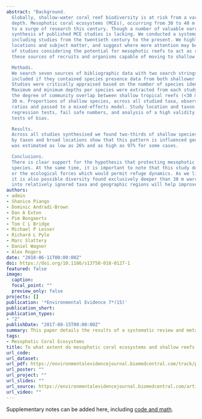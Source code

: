 ```yaml
---
abstract: "Background.
  Globally, shallow-water coral reef biodiversity is at risk from a variety of threats, some of which may attenuate with
  depth. Mesophotic coral ecosystems (MCEs), occurring from 30 to 40 m and deeper in tropical locations, have been subject
  to a surge of research this century. Though a number of valuable narrative reviews exist, a systematic quantitative
  synthesis of published MCE studies is lacking. We conducted a systematic review to collate mesophotic research,
  including studies from the twentieth century to the present. We highlight current biases in research effort, regarding
  locations and subject matter, and suggest where more attention may be particularly valuable. Following a notable number
  of studies considering the potential for mesophotic reefs to act as refuges, it is important to know how comprehensive
  these sources of recruits and organisms capable of moving to shallow water reefs may be.

  Methods.
  We search seven sources of bibliographic data with two search strings, as well as personal libraries. Articles were
  included if they contained species presence data from both shallower and deeper than 30 m depth on tropical coral reefs.
  Studies were critically appraised based on the number of species identified and balanced sampling effort with depth.
  Maximum and minimum depths per species were extracted from each study, along with study region and taxon. We quantified
  the degree of community overlap between shallow tropical reefs (<30 m) and reefs surveyed at the same locations below
  30 m. Proportions of shallow species, across all studied taxa, observed deeper than 30 m were used to generate log odds
  ratios and passed to a mixed-effects model. Study location and taxon were included as effect modifiers. Funnel plots,
  regression tests, fail safe numbers, and analysis of a high validity subgroup contributed to sensitivity analyses and
  tests of bias.

  Results.
  Across all studies synthesised we found two-thirds of shallow species were present on mesophotic reefs. Further analysis
  by taxon and broad locations show that this pattern is influenced geographically and taxonomically. Community overlap
  was estimated as low as 26% and as high as 97% for some cases.

  Conclusions.
  There is clear support for the hypothesis that protecting mesophotic reefs will also help to conserve shallow water
  species. At the same time, it is important to note that this study does not address mesophotic-specialist communities,
  or the ecological forces which would permit refuge dynamics. As we limit our analysis to species only present above 30 m
  it is also possible diversity found exclusively deeper than 30 m warrants protection in its own right. Further research
  into relatively ignored taxa and geographic regions will help improve the design of protected areas in future."
authors:
- admin
- Shanice Piango
- Dominic Andradi-Brown
- Dan A Exton
- Pim Bongaerts
- Tom C L Bridge
- Michael P Lesser
- Richard L Pyle
- Marc Slattery
- Daniel Wagner
- Alex Rogers 
date: "2018-06-11T00:00:00Z"
doi: https://doi.org/10.1186/s13750-018-0127-1
featured: false
image:
  caption:
  focal_point: ""
  preview_only: false
projects: []
publication: '*Environmental Evidence 7*(15)'
publication_short: 
publication_types:
- "2"
publishDate: "2017-08-15T00:00:00Z"
summary: This paper details the results of a systematic review and meta-analysis into community overlap between shallow and mesophotic coral reef communities.
tags:
- Mesophotic Coral Ecosystems
title: To what extent do mesophotic coral ecosystems and shallow reefs share species of conservation interest? A systematic review
url_code: 
url_dataset:
url_pdf: https://environmentalevidencejournal.biomedcentral.com/track/pdf/10.1186/s13750-018-0127-1
url_poster: ""
url_project: ""
url_slides: ""
url_source: https://environmentalevidencejournal.biomedcentral.com/articles/10.1186/s13750-018-0127-1#Sec24
url_video: ""
---
```


Supplementary notes can be added here, including [code and math](https://sourcethemes.com/academic/docs/writing-markdown-latex/).
